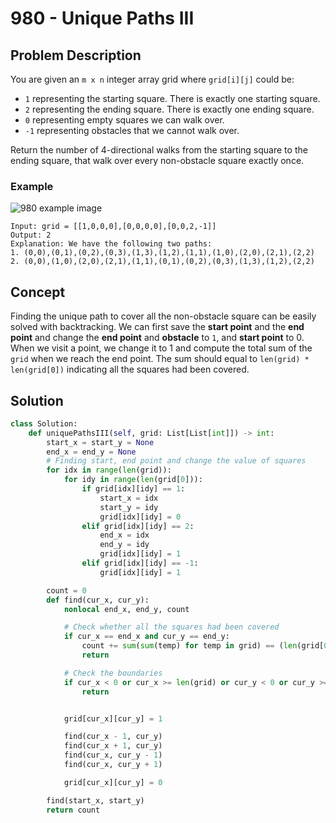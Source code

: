 # 980 - Unique Paths III

## Problem Description

You are given an `m x n` integer array grid where `grid[i][j]` could be:

* `1` representing the starting square. There is exactly one starting square.
* `2` representing the ending square. There is exactly one ending square.
* `0` representing empty squares we can walk over.
* `-1` representing obstacles that we cannot walk over.

Return the number of 4-directional walks from the starting square to the ending square, that walk over every non-obstacle square exactly once.

### Example
![980 example image](https://assets.leetcode.com/uploads/2021/08/02/lc-unique1.jpg)

```text
Input: grid = [[1,0,0,0],[0,0,0,0],[0,0,2,-1]]
Output: 2
Explanation: We have the following two paths: 
1. (0,0),(0,1),(0,2),(0,3),(1,3),(1,2),(1,1),(1,0),(2,0),(2,1),(2,2)
2. (0,0),(1,0),(2,0),(2,1),(1,1),(0,1),(0,2),(0,3),(1,3),(1,2),(2,2)
```

## Concept
Finding the unique path to cover all the non-obstacle square can be easily solved with backtracking. We can first save the **start point** and the **end point** and change the **end point** and **obstacle** to `1`, and **start point** to 0. When we visit a point, we change it to 1 and compute the total sum of the `grid` when we reach the end point. The sum should equal to `len(grid) * len(grid[0])` indicating all the squares had been covered.

## Solution
```python
class Solution:
    def uniquePathsIII(self, grid: List[List[int]]) -> int:
        start_x = start_y = None
        end_x = end_y = None
        # Finding start, end point and change the value of squares
        for idx in range(len(grid)):
            for idy in range(len(grid[0])):
                if grid[idx][idy] == 1:
                    start_x = idx
                    start_y = idy
                    grid[idx][idy] = 0
                elif grid[idx][idy] == 2:
                    end_x = idx
                    end_y = idy
                    grid[idx][idy] = 1
                elif grid[idx][idy] == -1:
                    grid[idx][idy] = 1

        count = 0
        def find(cur_x, cur_y):
            nonlocal end_x, end_y, count

            # Check whether all the squares had been covered
            if cur_x == end_x and cur_y == end_y:
                count += sum(sum(temp) for temp in grid) == (len(grid[0]) * len(grid))
                return

            # Check the boundaries
            if cur_x < 0 or cur_x >= len(grid) or cur_y < 0 or cur_y >= len(grid[0]) or grid[cur_x][cur_y] == 1:
                return


            grid[cur_x][cur_y] = 1

            find(cur_x - 1, cur_y)
            find(cur_x + 1, cur_y)
            find(cur_x, cur_y - 1)
            find(cur_x, cur_y + 1)

            grid[cur_x][cur_y] = 0

        find(start_x, start_y)
        return count
```
